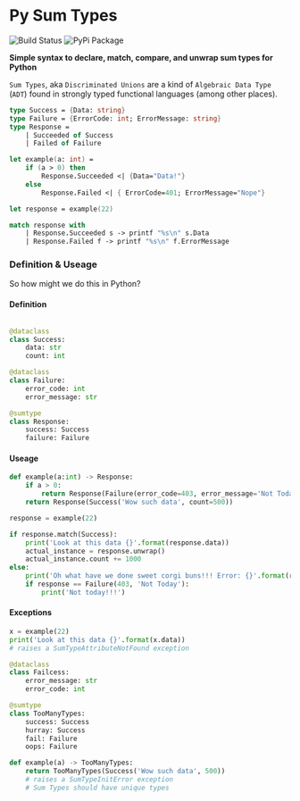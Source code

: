 # Py Sum Types

![Build Status](https://api.travis-ci.org/danpozmanter/PySumTypes.svg?branch=main&status=unknown) ![PyPi Package](https://img.shields.io/pypi/v/PySumtypes.svg)

**Simple syntax to declare, match, compare, and unwrap sum types for Python**

`Sum Types`, aka `Discriminated Unions` are a kind of `Algebraic Data Type` (`ADT`) found in strongly typed functional languages (among other places).

```fsharp
type Success = {Data: string}
type Failure = {ErrorCode: int; ErrorMessage: string}
type Response =
    | Succeeded of Success
    | Failed of Failure

let example(a: int) =
    if (a > 0) then
        Response.Succeeded <| {Data="Data!"}
    else
        Response.Failed <| { ErrorCode=401; ErrorMessage="Nope"}

let response = example(22)

match response with
    | Response.Succeeded s -> printf "%s\n" s.Data
    | Response.Failed f -> printf "%s\n" f.ErrorMessage
```

### Definition & Useage

So how might we do this in Python?

#### Definition

```python

@dataclass
class Success:
    data: str
    count: int

@dataclass
class Failure:
    error_code: int
    error_message: str

@sumtype
class Response:
    success: Success
    failure: Failure
```

#### Useage

```python
def example(a:int) -> Response:
    if a > 0:
        return Response(Failure(error_code=403, error_message='Not Today'))
    return Response(Success('Wow such data', count=500))

response = example(22)

if response.match(Success):
    print('Look at this data {}'.format(response.data))
    actual_instance = response.unwrap()
    actual_instance.count += 1000
else:
    print('Oh what have we done sweet corgi buns!!! Error: {}'.format(response.error_message))
    if response == Failure(403, 'Not Today'):
        print('Not today!!!')
```

#### Exceptions

```python
x = example(22)
print('Look at this data {}'.format(x.data))
# raises a SumTypeAttributeNotFound exception
```

```python
@dataclass
class Failcess:
    error_message: str
    error_code: int

@sumtype
class TooManyTypes:
    success: Success
    hurray: Success
    fail: Failure
    oops: Failure

def example(a) -> TooManyTypes:
    return TooManyTypes(Success('Wow such data', 500))
    # raises a SumTypeInitError exception
    # Sum Types should have unique types
```
